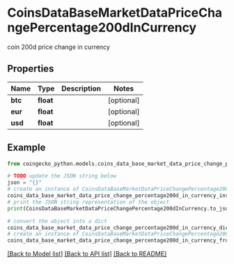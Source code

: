 # CoinsDataBaseMarketDataPriceChangePercentage200dInCurrency

coin 200d price change in currency

## Properties

Name | Type | Description | Notes
------------ | ------------- | ------------- | -------------
**btc** | **float** |  | [optional] 
**eur** | **float** |  | [optional] 
**usd** | **float** |  | [optional] 

## Example

```python
from coingecko_python.models.coins_data_base_market_data_price_change_percentage200d_in_currency import CoinsDataBaseMarketDataPriceChangePercentage200dInCurrency

# TODO update the JSON string below
json = "{}"
# create an instance of CoinsDataBaseMarketDataPriceChangePercentage200dInCurrency from a JSON string
coins_data_base_market_data_price_change_percentage200d_in_currency_instance = CoinsDataBaseMarketDataPriceChangePercentage200dInCurrency.from_json(json)
# print the JSON string representation of the object
print(CoinsDataBaseMarketDataPriceChangePercentage200dInCurrency.to_json())

# convert the object into a dict
coins_data_base_market_data_price_change_percentage200d_in_currency_dict = coins_data_base_market_data_price_change_percentage200d_in_currency_instance.to_dict()
# create an instance of CoinsDataBaseMarketDataPriceChangePercentage200dInCurrency from a dict
coins_data_base_market_data_price_change_percentage200d_in_currency_from_dict = CoinsDataBaseMarketDataPriceChangePercentage200dInCurrency.from_dict(coins_data_base_market_data_price_change_percentage200d_in_currency_dict)
```
[[Back to Model list]](../README.md#documentation-for-models) [[Back to API list]](../README.md#documentation-for-api-endpoints) [[Back to README]](../README.md)


